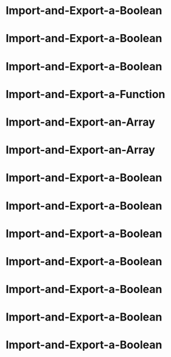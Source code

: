# Import-and-Export-a-Boolean
# Import-and-Export-a-Boolean
# Import-and-Export-a-Boolean
# Import-and-Export-a-Function
# Import-and-Export-an-Array
# Import-and-Export-an-Array
# Import-and-Export-a-Boolean
# Import-and-Export-a-Boolean
# Import-and-Export-a-Boolean
# Import-and-Export-a-Boolean
# Import-and-Export-a-Boolean
# Import-and-Export-a-Boolean
# Import-and-Export-a-Boolean
